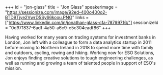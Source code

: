 +++
id = "jon-glass"
title = "Jon Glass"
speakerimage = "https://sessionize.com/image/92ed-400o400o2-BTD9Tjye2VwrD5Sy66koou.PNG"
links = ["https://www.linkedin.com/in/jonathan-glass-cfa-78799716/"]
sessionizeId = "0d971837-6adf-4a50-a6c9-e5c304eadf86"
+++

Having worked for many years on trading systems for investment banks in London, Jon left with a colleague to form a data analytics startup in 2011 before moving to Northern Ireland in 2018 to spend more time with family and outdoors, cycling, rowing and hiking. Working now for ESO Solutions, Jon enjoys finding creative solutions to tough engineering challenges, as well as running and growing a team of talented people in support of ESO's mission.